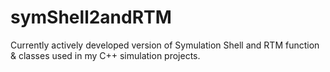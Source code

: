 # symShell2andRTM
Currently actively developed version of Symulation Shell and RTM function &amp; classes used in my C++ simulation projects.
